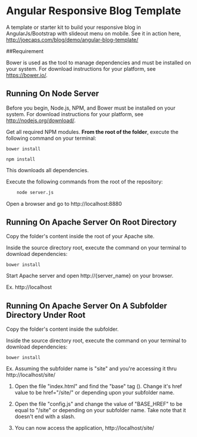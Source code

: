 # Angular Responsive Blog Template

A template or starter kit to build your responsive blog in AngularJs/Bootstrap with slideout menu on mobile. See it in action here, http://joecaps.com/blog/demo/angular-blog-template/

##Requirement

Bower is used as the tool to manage dependencies and must be installed on your system. For download instructions for your 
platform, see https://bower.io/.


## Running On Node Server

Before you begin, Node.js, NPM, and Bower must be installed on your system. For download instructions for your 
platform, see http://nodejs.org/download/.

Get all required NPM modules. **From the root of the folder**, execute the following command on your terminal:

`bower install`

`npm install`

This downloads all dependencies.

Execute the following commands from the root of the repository:

```sh
    node server.js
```

Open a browser and go to http://localhost:8880


## Running On Apache Server On Root Directory 

Copy the folder's content inside the root of your Apache site.

Inside the source directory root, execute the command on your terminal to download dependencies:

`bower install`

Start Apache server and open http://{server_name} on your browser.

Ex. http://localhost



## Running On Apache Server On A Subfolder Directory Under Root

Copy the folder's content inside the subfolder.

Inside the source directory root, execute the command on your terminal to download dependencies:

`bower install`

Ex. Assuming the subfolder name is "site" and you're accessing it thru http://localhost/site/

1. Open the file "index.html" and find the "base" tag (<base href="/" >). Change it's href value
   to be href="/site/" or depending upon your subfolder name.


2. Open the file "config.js" and change the value of "BASE_HREF" to be equal to "/site" or depending on your subfolder name.
   Take note that it doesn't end with a slash.


3. You can now access the application, http://localhost/site/

